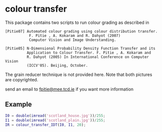 # colour transfer

This package contains two scripts to run colour grading as described in

    [Pitie07] Automated colour grading using colour distribution transfer.
               F. Pitie , A. Kokaram and R. Dahyot (2007)
	           Computer Vision and Image Understanding.
			   
	[Pitie05] N-Dimensional Probability Density Function Transfer and its
	          Application to Colour Transfer. F. Pitie , A. Kokaram and
			  R. Dahyot (2005) In International Conference on Computer Vision
			  (ICCV'05). Beijing, October.

The grain reducer technique is not provided here.
Note that both pictures are copyrighted.


send an email to fpitie@mee.tcd.ie if you want more information


## Example

```Matlab
I0 = double(imread('scotland_house.jpg'))/255;
I1 = double(imread('scotland_plain.jpg'))/255;
IR = colour_transfer_IDT(I0, I1, 20);
```


